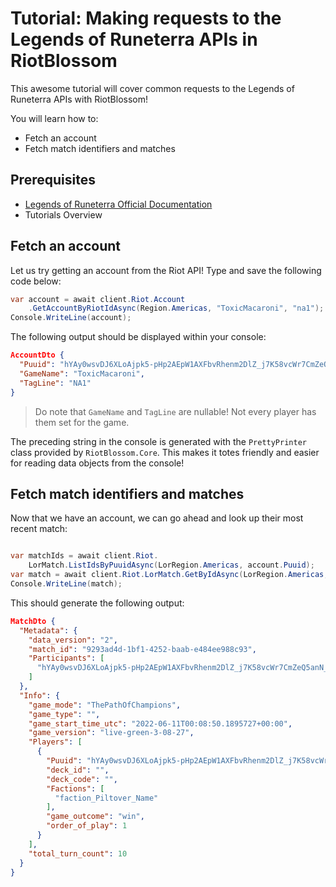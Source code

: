 # Tutorial: Making requests to the Legends of Runeterra APIs in RiotBlossom

This awesome tutorial will cover common requests to the Legends of Runeterra APIs with 
RiotBlossom!

You will learn how to:
- Fetch an account
- Fetch match identifiers and matches

## Prerequisites
- [Legends of Runeterra Official Documentation](https://developer.riotgames.com/docs/lor)
- Tutorials Overview

## Fetch an account

Let us try getting an account from the Riot API! Type and save the following 
code below:

```csharp
var account = await client.Riot.Account
    .GetAccountByRiotIdAsync(Region.Americas, "ToxicMacaroni", "na1");
Console.WriteLine(account);
```

The following output should be displayed within your console:

```json
AccountDto {
  "Puuid": "hYAy0wsvDJ6XLoAjpk5-pHp2AEpW1AXFbvRhenm2DlZ_j7K58vcWr7CmZeQ5anN_pWgEISrHxcCBaw",
  "GameName": "ToxicMacaroni",
  "TagLine": "NA1"
}
```

> Do note that `GameName` and `TagLine` are nullable! Not every player has them 
> set for the game.

The preceding string in the console is generated with the `PrettyPrinter` class 
provided by `RiotBlossom.Core`. This makes it totes friendly and easier for reading 
data objects from the console!

## Fetch match identifiers and matches

Now that we have an account, we can go ahead and look up their most recent match:

```csharp

var matchIds = await client.Riot.
    LorMatch.ListIdsByPuuidAsync(LorRegion.Americas, account.Puuid);
var match = await client.Riot.LorMatch.GetByIdAsync(LorRegion.Americas, matchIds.First());
Console.WriteLine(match);
```

This should generate the following output:

```json
MatchDto {
  "Metadata": {
    "data_version": "2",
    "match_id": "9293ad4d-1bf1-4252-baab-e484ee988c93",
    "Participants": [
      "hYAy0wsvDJ6XLoAjpk5-pHp2AEpW1AXFbvRhenm2DlZ_j7K58vcWr7CmZeQ5anN_pWgEISrHxcCBaw"
    ]
  },
  "Info": {
    "game_mode": "ThePathOfChampions",
    "game_type": "",
    "game_start_time_utc": "2022-06-11T00:08:50.1895727+00:00",
    "game_version": "live-green-3-08-27",
    "Players": [
      {
        "Puuid": "hYAy0wsvDJ6XLoAjpk5-pHp2AEpW1AXFbvRhenm2DlZ_j7K58vcWr7CmZeQ5anN_pWgEISrHxcCBaw",
        "deck_id": "",
        "deck_code": "",
        "Factions": [
          "faction_Piltover_Name"
        ],
        "game_outcome": "win",
        "order_of_play": 1
      }
    ],
    "total_turn_count": 10
  }
}
```